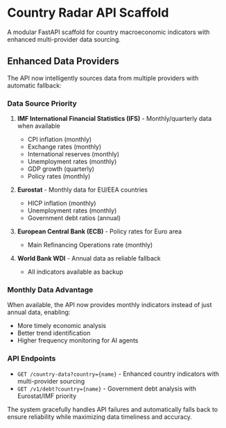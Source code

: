 # Country Radar API Scaffold

A modular FastAPI scaffold for country macroeconomic indicators with enhanced multi-provider data sourcing.

## Enhanced Data Providers

The API now intelligently sources data from multiple providers with automatic fallback:

### Data Source Priority

1. **IMF International Financial Statistics (IFS)** - Monthly/quarterly data when available
   - CPI inflation (monthly)
   - Exchange rates (monthly) 
   - International reserves (monthly)
   - Unemployment rates (monthly)
   - GDP growth (quarterly)
   - Policy rates (monthly)

2. **Eurostat** - Monthly data for EU/EEA countries
   - HICP inflation (monthly)
   - Unemployment rates (monthly) 
   - Government debt ratios (annual)

3. **European Central Bank (ECB)** - Policy rates for Euro area
   - Main Refinancing Operations rate (monthly)

4. **World Bank WDI** - Annual data as reliable fallback
   - All indicators available as backup

### Monthly Data Advantage

When available, the API now provides monthly indicators instead of just annual data, enabling:
- More timely economic analysis
- Better trend identification
- Higher frequency monitoring for AI agents

### API Endpoints

- `GET /country-data?country={name}` - Enhanced country indicators with multi-provider sourcing
- `GET /v1/debt?country={name}` - Government debt analysis with Eurostat/IMF priority

The system gracefully handles API failures and automatically falls back to ensure reliability while maximizing data timeliness and accuracy.
